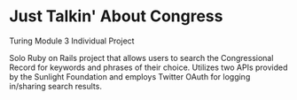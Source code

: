 # Just Talkin' About Congress
Turing Module 3 Individual Project

Solo Ruby on Rails project that allows users to search the Congressional Record for keywords and phrases of their choice. Utilizes two APIs provided by the Sunlight Foundation and employs Twitter OAuth for logging in/sharing search results.
